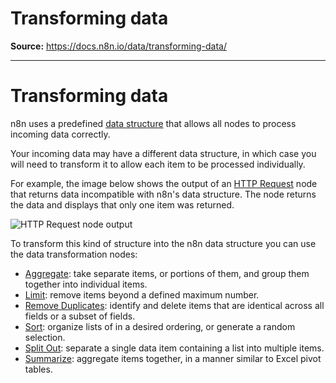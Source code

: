 # Transforming data

**Source:** https://docs.n8n.io/data/transforming-data/

---

# Transforming data

n8n uses a predefined [data structure](../data-structure/) that allows all nodes to process incoming data correctly.

Your incoming data may have a different data structure, in which case you will need to transform it to allow each item to be processed individually.

For example, the image below shows the output of an [HTTP Request](../../integrations/builtin/core-nodes/n8n-nodes-base.httprequest/) node that returns data incompatible with n8n's data structure. The node returns the data and displays that only one item was returned.

![HTTP Request node output](../../_images/data/transforming-data/HTTPRequest_output.png)

To transform this kind of structure into the n8n data structure you can use the data transformation nodes:

- [Aggregate](../../integrations/builtin/core-nodes/n8n-nodes-base.aggregate/): take separate items, or portions of them, and group them together into individual items.
- [Limit](../../integrations/builtin/core-nodes/n8n-nodes-base.limit/): remove items beyond a defined maximum number.
- [Remove Duplicates](../../integrations/builtin/core-nodes/n8n-nodes-base.removeduplicates/): identify and delete items that are identical across all fields or a subset of fields.
- [Sort](../../integrations/builtin/core-nodes/n8n-nodes-base.sort/): organize lists of in a desired ordering, or generate a random selection.
- [Split Out](../../integrations/builtin/core-nodes/n8n-nodes-base.splitout/): separate a single data item containing a list into multiple items.
- [Summarize](../../integrations/builtin/core-nodes/n8n-nodes-base.summarize/): aggregate items together, in a manner similar to Excel pivot tables.
